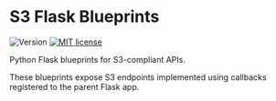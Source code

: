 S3 Flask Blueprints
===
![Version](https://img.shields.io/badge/Version-2016.01.0-red.svg?style=flat) [![MIT license](http://img.shields.io/badge/license-MIT-blue.svg?style=flat)](LICENSE)

Python Flask blueprints for S3-compliant APIs.

These blueprints expose S3 endpoints implemented using callbacks registered to the parent Flask app.
